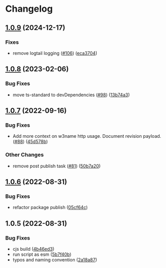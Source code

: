 # Changelog

## [1.0.9](https://github.com/storacha/w3name/compare/w3name-v1.0.8...w3name-v1.0.9) (2024-12-17)


### Fixes

* remove logtail logging ([#106](https://github.com/storacha/w3name/issues/106)) ([eca3704](https://github.com/storacha/w3name/commit/eca37042156673fca43757bb96cb006d343ef4b2))

## [1.0.8](https://github.com/web3-storage/w3name/compare/w3name-v1.0.7...w3name-v1.0.8) (2023-02-06)


### Bug Fixes

* move ts-standard to devDependencies ([#98](https://github.com/web3-storage/w3name/issues/98)) ([13b74a3](https://github.com/web3-storage/w3name/commit/13b74a35eec46c5521eb054208a4da857fe28307))

## [1.0.7](https://github.com/web3-storage/w3name/compare/w3name-v1.0.6...w3name-v1.0.7) (2022-09-16)


### Bug Fixes

* Add more context on w3name http usage. Document revision payload. ([#88](https://github.com/web3-storage/w3name/issues/88)) ([45d578b](https://github.com/web3-storage/w3name/commit/45d578bb8d7e2c577adffa975fce326e144ea118))


### Other Changes

* remove post publish task ([#81](https://github.com/web3-storage/w3name/issues/81)) ([50b7a20](https://github.com/web3-storage/w3name/commit/50b7a2048dd9a5eb609dd817b7e9dd3fd29bc180))

## [1.0.6](https://github.com/web3-storage/w3name/compare/w3name-v1.0.5...w3name-v1.0.6) (2022-08-31)


### Bug Fixes

* refactor package publish ([05cf64c](https://github.com/web3-storage/w3name/commit/05cf64c9de17577890fb36eadf6f741bb7dd23b8))

## 1.0.5 (2022-08-31)


### Bug Fixes

* cjs build ([4b46ed3](https://github.com/web3-storage/w3name/commit/4b46ed3c9f8d49a3bbd5cf8382915b8e1458ff65))
* run script as esm ([5b7f40b](https://github.com/web3-storage/w3name/commit/5b7f40b42efc4e6bf7fa67faf2d1f7e9f50df8ea))
* typos and naming convention ([2a18a87](https://github.com/web3-storage/w3name/commit/2a18a87db56fe0df1cf9f2cdf97b00a2d9deae61))
